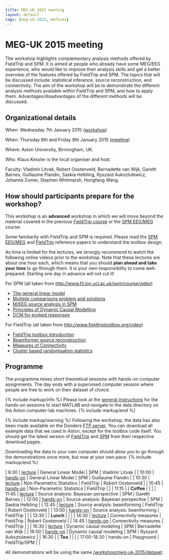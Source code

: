 ```yaml
---
title: MEG-UK 2015 meeting
layout: default
tags: [meg-uk-2015, mmfaces]
---
```


# MEG-UK 2015 meeting

The workshop highlights complementary analysis methods offered by FieldTrip and SPM. It is aimed at people who already have some MEG/EEG experience, who would like to improve their analysis skills and get a better overview of the features offered by FieldTrip and SPM. The topics that will be discussed include: statistical inference, source reconstruction, and connectivity. The aim of the workshop will be to demonstrate the different analysis methods available within FieldTrip and SPM, and how to apply them. Advantages/disadvantages of the different methods will be discussed.

## Organizational details

When: Wednesday 7th January 2015 ([workshop](http://www.aston.ac.uk/lhs/research/centres-facilities/brain-centre/meg-uk-2015/workshop))

When: Thursday 8th and Friday 9th January 2015 ([meeting](http://www.aston.ac.uk/lhs/research/centres-facilities/brain-centre/meg-uk-2015))

Where: Aston University, Birmingham, UK.

Who: Klaus Kessler is the local organiser and host.

Faculty: Vladimir Litvak, Robert Oostenveld, Bernadette van Wijk, Gareth Barnes, Guillaume Flandin, Saskia Helbling, Ryszard Auksztulewicz, Johanna Zumer, Stephen Whitmarsh, Hongfang Wang.

## How should participants prepare for the workshop?

This workshop is an **advanced** workshop in which we will move beyond the material covered in the previous [FieldTrip course](/workshop/birmingham) or the [SPM EEG/MEG](http://www.fil.ion.ucl.ac.uk/spm/course/slides14-meeg/) course.

Some familiarity with FieldTrip and SPM is required. Please read the [SPM EEG/MEG](http://www.hindawi.com/journals/cin/2011/852961) and [FieldTrip](http://www.hindawi.com/journals/cin/2011/156869/) reference papers to understand the toolbox design.  

As time is limited for the lectures, we strongly recommend to watch the following online videos prior to the workshop. Note that these lectures are about one hour each, which means that you should **plan ahead and take your time** to go through them. It is your own responsibility to come well-prepared. Starting one day in advance will not cut it!

For SPM (all taken from http://www.fil.ion.ucl.ac.uk/spm/course/video)

*  [The general linear model](http://www.fil.ion.ucl.ac.uk/spm/course/video/#MEEG_GLM)
*  [Multiple comparisons problem and solutions](http://www.fil.ion.ucl.ac.uk/spm/course/video/#MEEG_MCP)
*  [M/EEG source analysis in SPM](http://www.fil.ion.ucl.ac.uk/spm/course/video/#MEEG_Source)
*  [Principles of Dynamic Causal Modelling](http://www.fil.ion.ucl.ac.uk/spm/course/video/#MEEG_PrincipleDCM)
*  [DCM for evoked responses](http://www.fil.ion.ucl.ac.uk/spm/course/video/#MEEG_DCM_ERP)

For FieldTrip (all taken from http://www.fieldtriptoolbox.org/video)

*  [FieldTrip toolbox introduction](https://www.youtube.com/watch?v=zOxCqcYmIfA)
*  [Beamformer source reconstruction](https://www.youtube.com/watch?v=7eS11DtbIPw)
*  [Measures of Connectivity](https://www.youtube.com/watch?v=LKrxdrntWcQ)
*  [Cluster based randomisation statistics](https://www.youtube.com/watch?v=vOSfabsDUNg)

## Programme

The programme mixes short theoretical sessions with hands-on computer assignments. The day ends with a supervised computer session where people are free to work on their dataset of choice.

{% include markup/info %}
Please look at the [general instructions](/workshop/meg-uk-2015/general) for the hands-on sessions to start MATLAB and navigate to the data directory on the Aston computer-lab machines.
{% include markup/end %}

{% include markup/warning %}
Following the workshop, the data has also been made available on the Donders [FTP server](ftp://ftp.fieldtriptoolbox.org/pub/fieldtrip/example/meg-uk-2015). You can download all example data that we used in Aston, except for the toolbox code itself. You should get the latest version of [FieldTrip](/download) and [SPM](http://www.fil.ion.ucl.ac.uk/spm/software/download.html) from their respective download pages.

Downloading the data to your own computer should allow you to go through the demonstrations once more, but now at your own pace.
{% include markup/end %}

| 9:30        | [lecture](/static/pdf/workshop/meg-uk-2015/lecture1.pdf)      | General Linear Model                  | SPM                   | Vladimir Litvak       |
| 10:00       | [hands-on](/workshop/meg-uk-2015/spm_stats)                   | General Linear Model                  | SPM                   | Guillaume Flandin     |
| 10:30       | [lecture](/static/pdf/workshop/meg-uk-2015/lecture2.pdf)      | Non-Parametric Statistics             | FieldTrip             | Robert Oostenveld     |
| 10:45       | [hands-on](/workshop/meg-uk-2015/fieldtrip-stats-demo)        | Non-Parametric Statistics             | FieldTrip             |                       |
| 11:15       |                                                               | **Coffee**                            |                       |                       |
| 11:45       | [lecture](/static/pdf/workshop/meg-uk-2015/lecture3.pdf)      | Source analysis: Bayesian perspective | SPM                   | Gareth Barnes         |
| 12:00       | [hands-on](/workshop/meg-uk-2015/spm_source)                  | Source analysis: Bayesian perspective | SPM                   | Saskia Helbling       |
| 12:45       | [lecture](/static/pdf/workshop/meg-uk-2015/lecture4.pdf)      | Source analysis: beamforming          | FieldTrip             | Robert Oostenveld     |
| 13:00       | [hands-on](/workshop/meg-uk-2015/fieldtrip-beamformer-demo)   | Source analysis: beamforming          | FieldTrip             |                       |
| 13:30       |                                                               | **Lunch**                             |                       |                       |
| 14:30       | [lecture](/static/pdf/workshop/meg-uk-2015/lecture5.pdf)      | Connectivity measures                 | FieldTrip             | Robert Oostenveld     |
| 14:45       | [hands-on](/workshop/meg-uk-2015/fieldtrip-connectivity-demo) | Connectivity measures                 | FieldTrip             |                       |
| 15:30       | [lecture](/static/pdf/workshop/meg-uk-2015/lecture6.pdf)      | Dynamic causal modeling               | SPM                   | Bernadette van Wijk   |
| 16:00       | [hands-on](/workshop/meg-uk-2015/dcm_tutorial)                | Dynamic causal modeling               | SPM                   | Ryszard Auksztulewicz |
| 16:30       |                                                               | **Tea**                               |                       |                       |
| 17:00-18:30 | hands-on                                                      | Playground                            | FieldTrip/SPM         |                       |


All demonstrations will be using the same [/workshop/meg-uk-2015/dataset](/workshop/meg-uk-2015/dataset).
